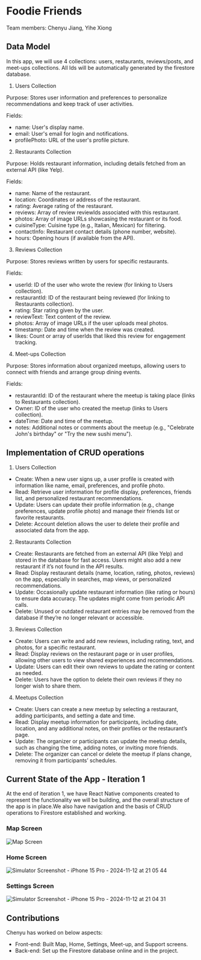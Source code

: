 # Foodie Friends

Team members: Chenyu Jiang, Yihe Xiong

## Data Model
In this app, we will use 4 collections: users, restaurants, reviews/posts, and meet-ups collections. All Ids will be automatically generated by the firestore database.

1. Users Collection
   
Purpose: Stores user information and preferences to personalize recommendations and keep track of user activities.

Fields:
- name: User's display name.
- email: User's email for login and notifications.
- profilePhoto: URL of the user's profile picture.

2. Restaurants Collection
   
Purpose: Holds restaurant information, including details fetched from an external API (like Yelp).

Fields:
- name: Name of the restaurant.
- location: Coordinates or address of the restaurant.
- rating: Average rating of the restaurant.
- reviews: Array of review reviewIds associated with this restaurant.
- photos: Array of image URLs showcasing the restaurant or its food.
- cuisineType: Cuisine type (e.g., Italian, Mexican) for filtering.
- contactInfo: Restaurant contact details (phone number, website).
- hours: Opening hours (if available from the API).

3. Reviews Collection
   
Purpose: Stores reviews written by users for specific restaurants.

Fields:
- userId: ID of the user who wrote the review (for linking to Users collection).
- restaurantId: ID of the restaurant being reviewed (for linking to Restaurants collection).
- rating: Star rating given by the user.
- reviewText: Text content of the review.
- photos: Array of image URLs if the user uploads meal photos.
- timestamp: Date and time when the review was created.
- likes: Count or array of userIds that liked this review for engagement tracking.

4. Meet-ups Collection
   
Purpose: Stores information about organized meetups, allowing users to connect with friends and arrange group dining events.

Fields:
- restaurantId: ID of the restaurant where the meetup is taking place (links to Restaurants collection).
- Owner: ID of the user who created the meetup (links to Users collection).
- dateTime: Date and time of the meetup.
- notes: Additional notes or comments about the meetup (e.g., "Celebrate John's birthday" or "Try the new sushi menu").

## Implementation of CRUD operations
1. Users Collection
- Create: When a new user signs up, a user profile is created with information like name, email, preferences, and profile photo.
- Read: Retrieve user information for profile display, preferences, friends list, and personalized restaurant recommendations.
- Update: Users can update their profile information (e.g., change preferences, update profile photo) and manage their friends list or favorite restaurants.
- Delete: Account deletion allows the user to delete their profile and associated data from the app.

2. Restaurants Collection
- Create: Restaurants are fetched from an external API (like Yelp) and stored in the database for fast access. Users might also add a new restaurant if it’s not found in the API results.
- Read: Display restaurant details (name, location, rating, photos, reviews) on the app, especially in searches, map views, or personalized recommendations.
- Update: Occasionally update restaurant information (like rating or hours) to ensure data accuracy. The updates might come from periodic API calls.
- Delete: Unused or outdated restaurant entries may be removed from the database if they’re no longer relevant or accessible.

3. Reviews Collection
- Create: Users can write and add new reviews, including rating, text, and photos, for a specific restaurant.
- Read: Display reviews on the restaurant page or in user profiles, allowing other users to view shared experiences and recommendations.
- Update: Users can edit their own reviews to update the rating or content as needed.
- Delete: Users have the option to delete their own reviews if they no longer wish to share them.

4. Meetups Collection
- Create: Users can create a new meetup by selecting a restaurant, adding participants, and setting a date and time.
- Read: Display meetup information for participants, including date, location, and any additional notes, on their profiles or the restaurant’s page.
- Update: The organizer or participants can update the meetup details, such as changing the time, adding notes, or inviting more friends.
- Delete: The organizer can cancel or delete the meetup if plans change, removing it from participants’ schedules.

## Current State of the App - Iteration 1
At the end of iteration 1, we have React Native components created to represent the functionality we will be building, and the overall structure of the app is in place.We also have navigation and the basis of CRUD operations to Firestore established and working.

### Map Screen 
![Map Screen](https://github.com/user-attachments/assets/546e7fea-f25c-4a82-afad-bff31622399b)

### Home Screen
![Simulator Screenshot - iPhone 15 Pro - 2024-11-12 at 21 05 44](https://github.com/user-attachments/assets/6b0f42b2-855b-4b0b-a53c-dab49a81a5ee)

### Settings Screen
![Simulator Screenshot - iPhone 15 Pro - 2024-11-12 at 21 04 31](https://github.com/user-attachments/assets/25ee8e21-83c5-45de-94ac-3dfa40e504f3)

## Contributions
Chenyu has worked on below aspects:
- Front-end: Built Map, Home, Settings, Meet-up, and Support screens.
- Back-end: Set up the Firestore database online and in the project. 



